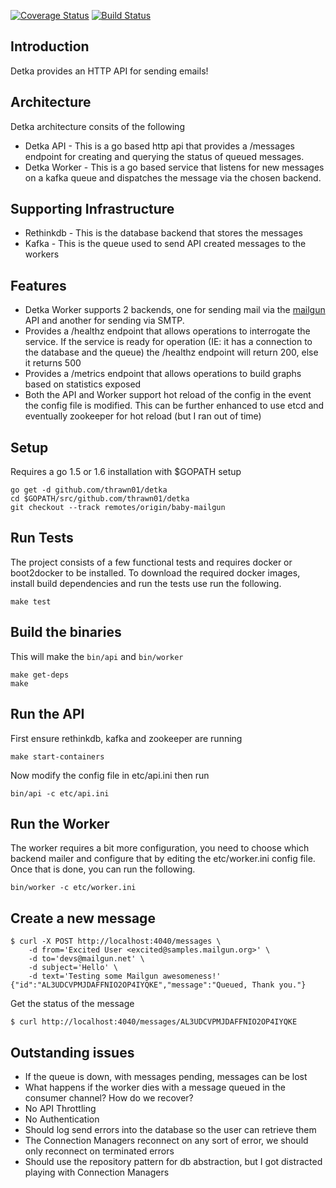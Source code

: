[![Coverage Status](https://img.shields.io/coveralls/thrawn01/detka.svg)](https://coveralls.io/github/thrawn01/detka)
[![Build Status](https://img.shields.io/travis/thrawn01/detka/master.svg)](https://travis-ci.org/thrawn01/detka)

## Introduction
Detka provides an HTTP API for sending emails!

## Architecture
Detka architecture consits of the following

 - Detka API - This is a go based http api that provides a /messages endpoint for creating
 and querying the status of queued messages.
 - Detka Worker - This is a go based service that listens for new messages on a kafka queue and
 dispatches the message via the chosen backend.

 ## Supporting Infrastructure
 - Rethinkdb - This is the database backend that stores the messages
 - Kafka - This is the queue used to send API created messages to the workers

## Features
- Detka Worker supports 2 backends, one for sending mail via the [mailgun](http://www.mailgun.com/)
API and another for sending via SMTP.
- Provides a /healthz endpoint that allows operations to interrogate the service. If the service
is ready for operation (IE: it has a connection to the database and the queue) the /healthz
endpoint will return 200, else it returns 500
- Provides a /metrics endpoint that allows operations to build graphs based on statistics exposed
- Both the API and Worker support hot reload of the config in the event the config file is modified.
This can be further enhanced to use etcd and eventually zookeeper for hot reload (but I ran out of time)

## Setup
Requires a go 1.5 or 1.6 installation with $GOPATH setup
```
go get -d github.com/thrawn01/detka
cd $GOPATH/src/github.com/thrawn01/detka
git checkout --track remotes/origin/baby-mailgun
```
## Run Tests
The project consists of a few functional tests and requires docker or boot2docker to be
 installed. To download the required docker images, install build dependencies and run
 the tests use run the following.
```
make test
```

## Build the binaries
This will make the ```bin/api``` and ```bin/worker```
```
make get-deps
make
```

## Run the API
First ensure rethinkdb, kafka and zookeeper are running
```
make start-containers
```

Now modify the config file in etc/api.ini then run
```
bin/api -c etc/api.ini
```

## Run the Worker
The worker requires a bit more configuration, you need to choose which backend mailer and configure
that by editing the etc/worker.ini config file. Once that is done, you can run the following.
```
bin/worker -c etc/worker.ini
```

## Create a new message
```
$ curl -X POST http://localhost:4040/messages \
    -d from='Excited User <excited@samples.mailgun.org>' \
    -d to='devs@mailgun.net' \
    -d subject='Hello' \
    -d text='Testing some Mailgun awesomeness!'
{"id":"AL3UDCVPMJDAFFNIO2OP4IYQKE","message":"Queued, Thank you."}
```
Get the status of the message
```
$ curl http://localhost:4040/messages/AL3UDCVPMJDAFFNIO2OP4IYQKE
```

## Outstanding issues
- If the queue is down, with messages pending, messages can be lost
- What happens if the worker dies with a message queued in the consumer channel? How do we recover?
- No API Throttling
- No Authentication
- Should log send errors into the database so the user can retrieve them
- The Connection Managers reconnect on any sort of error, we should only reconnect on terminated errors
- Should use the repository pattern for db abstraction, but I got distracted playing with Connection Managers
